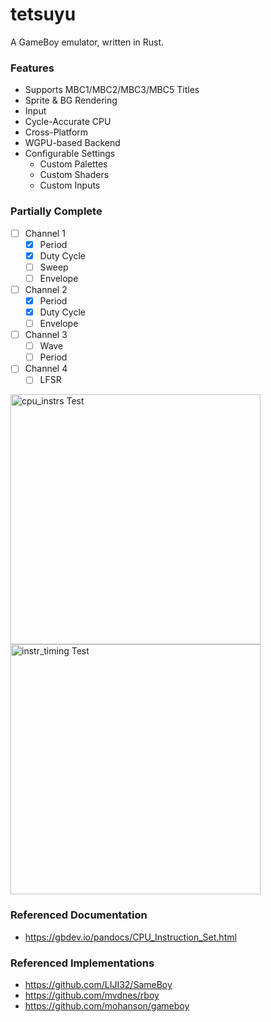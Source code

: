 # tetsuyu

A GameBoy emulator, written in Rust.

### Features
- Supports MBC1/MBC2/MBC3/MBC5 Titles
- Sprite & BG Rendering
- Input
- Cycle-Accurate CPU
- Cross-Platform
- WGPU-based Backend
- Configurable Settings
  - Custom Palettes
  - Custom Shaders
  - Custom Inputs

### Partially Complete
- [ ] Channel 1
  - [x] Period
  - [x] Duty Cycle
  - [ ] Sweep
  - [ ] Envelope
- [ ] Channel 2
  - [x] Period
  - [x] Duty Cycle
  - [ ] Envelope
- [ ] Channel 3
  - [ ] Wave
  - [ ] Period
- [ ] Channel 4
  - [ ] LFSR

<img width="400" alt="cpu_instrs Test" src="https://github.com/IsaacMarovitz/tetsuyu/assets/42140194/a1b62888-0efa-4132-93fe-7ee812f7c73e">
<img width="400" alt="instr_timing Test" src="https://github.com/IsaacMarovitz/tetsuyu/assets/42140194/56fe26c1-cc4b-498e-9fd0-26a3d109c0ba">


### Referenced Documentation
- https://gbdev.io/pandocs/CPU_Instruction_Set.html

### Referenced Implementations
- https://github.com/LIJI32/SameBoy
- https://github.com/mvdnes/rboy
- https://github.com/mohanson/gameboy
